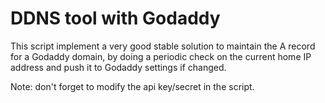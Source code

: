 # DDNS tool with Godaddy

This script implement a very good stable solution to maintain the A record for a Godaddy domain, by doing a periodic check on the current home IP address and push it to Godaddy settings if changed.

Note: don't forget to modify the api key/secret in the script.
